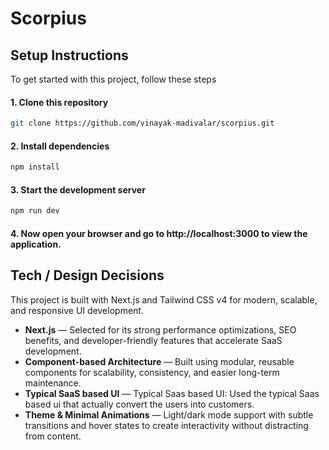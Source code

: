 # Scorpius 

## Setup Instructions

To get started with this project, follow these steps

#### 1. Clone this repository
```bash
git clone https://github.com/vinayak-madivalar/scorpius.git
```

#### 2. Install dependencies
```bash
npm install
```

#### 3. Start the development server
```bash
npm run dev
```

#### 4. Now open your browser and go to http://localhost:3000 to view the application.


## Tech / Design Decisions
This project is built with Next.js and Tailwind CSS v4 for modern, scalable, and responsive UI development.

- **Next.js** — Selected for its strong performance optimizations, SEO benefits, and developer-friendly features that accelerate SaaS development.  
- **Component-based Architecture** — Built using modular, reusable components for scalability, consistency, and easier long-term maintenance.  
- **Typical SaaS based UI** — Typical Saas based UI: Used the typical Saas based ui that actually convert the users into customers.  
- **Theme & Minimal Animations** — Light/dark mode support with subtle transitions and hover states to create interactivity without distracting from content.  

